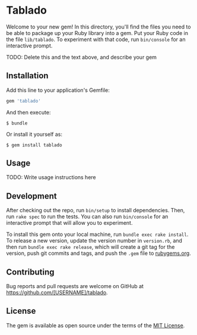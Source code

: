 # Tablado

Welcome to your new gem! In this directory, you'll find the files you need to be able to package up your Ruby library into a gem. Put your Ruby code in the file `lib/tablado`. To experiment with that code, run `bin/console` for an interactive prompt.

TODO: Delete this and the text above, and describe your gem

## Installation

Add this line to your application's Gemfile:

```ruby
gem 'tablado'
```

And then execute:

    $ bundle

Or install it yourself as:

    $ gem install tablado

## Usage

TODO: Write usage instructions here

## Development

After checking out the repo, run `bin/setup` to install dependencies. Then, run `rake spec` to run the tests. You can also run `bin/console` for an interactive prompt that will allow you to experiment.

To install this gem onto your local machine, run `bundle exec rake install`. To release a new version, update the version number in `version.rb`, and then run `bundle exec rake release`, which will create a git tag for the version, push git commits and tags, and push the `.gem` file to [rubygems.org](https://rubygems.org).

## Contributing

Bug reports and pull requests are welcome on GitHub at https://github.com/[USERNAME]/tablado.


## License

The gem is available as open source under the terms of the [MIT License](http://opensource.org/licenses/MIT).

